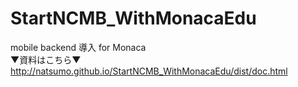 # StartNCMB_WithMonacaEdu
mobile backend 導入 for Monaca<br>
▼資料はこちら▼<br>
http://natsumo.github.io/StartNCMB_WithMonacaEdu/dist/doc.html

